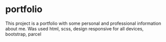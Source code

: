 # portfolio
This project is a portfolio with some personal and professional information about me.
Was used html, scss, design responsive for all devices, bootstrap, parcel

